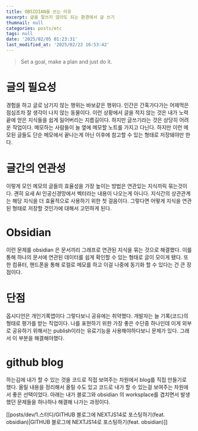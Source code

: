 ```yaml
---
title: OBSIDIAN을 쓰는 이유
excerpt: 글을 잘쓰지 않아도 되는 환경에서 글 쓰기
thumnail: null
categories: posts/etc
tags: null
date: '2025/02/05 01:23:31'
last_modified_at: '2025/02/22 16:53:42'
---
```

> Set a goal, make a plan and just do it.

# 글의 필요성
경험을 하고 글로 남기지 않는 행위는 바보같은 행위다. 인간은 간혹가다가는 어제먹은 점심조차 잘 생각이 나지 않는 동물이다. 이런 상황에서 글을 적지 않는 것은 내가 노력끝에 얻은 지식들을 쉽게 잃어버리는 지름길이다. 하지만 글쓰기라는 것은 상당히 어려운 작업이다. 메모하는 사람들이 늘 옆에 메모할 노트를 가지고 다닌다. 하지만 이런 메모된 글들도 단순 메모에서 끝나는게 아닌 이후에 참고할 수 있는 형태로 저장돼야만 한다.

# 글간의 연관성
이렇게 모인 메모의 글들의 효율성을 가장 높이는 방법은 연관있는 지식끼릭 묶는것이다. 괜히 요새 AI 인공신경망에서 벡터라는 내용이 나오는게 아니다. 지식간의 상관관계는 해당 지식을 더 효율적으로 사용하기 위한 첫 걸음이다. 그렇다면 어떻게 지식을 연관된 형태로 저장할 것인가에 대해서 고민하게 된다.

# Obsidian
이런 문제를 obsidian 은 문서끼리 그래프로 연관된 지식을 묶는 것으로 해결했다. 이를 통해 하나의 문서에 연관된 데이터를 쉽게 확인할 수 있는 형태로 글이 모이게 됐다. 또한 컴퓨터, 핸드폰을 통해 로컬로 메모를 하고 이걸 나중에 동기화 할 수 있다는 건 큰 장점이다.


# 단점
옵시디언은 개인기록앱이다 그렇다보니 공유에는 취약했다. 개발자는 늘 기록(코드)의 형태로 평가를 받는 직업이다. 나를 표현하기 위한 가장 좋은 수단중 하나인데 이게 외부로 공유하기 위해서는 publish이라는 유료기능을 사용해야하다보니 문제가 있다. 그래서 이 부분을 해결해야했다.

# github blog
하는김에 내가 할 수 있는 것을 코드로 직접 보여주는 차원에서 blog를 직접 만들기로 했다. 올릴 내용을 정리해서 올릴 수도 있고 코드로 내가 할 수 있는걸 보여주는 차원에서 좋은 선택이었다. 아래는 내가 블로그와 obsidian 의 worksplace를 겹치면서 발생했던 문제들을 하나하나 해결해 나가는 과정이다.

 [[posts/dev/1.스터디/GITHUB 블로그에 NEXTJS14로 포스팅하기(feat. obsidian)|GITHUB 블로그에 NEXTJS14로 포스팅하기(feat. obsidian)]]
